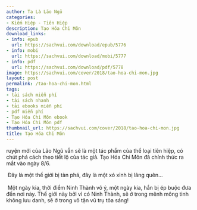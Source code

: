 ```yaml
---
author: Ta Là Lão Ngũ
categories:
- Kiếm Hiệp - Tiên Hiệp
description: Tạo Hóa Chi Môn
download_links:
- info: epub
  url: https://sachvui.com/download/epub/5776
- info: mobi
  url: https://sachvui.com/download/mobi/5777
- info: pdf
  url: https://sachvui.com/download/pdf/5778
image: https://sachvui.com/cover/2018/tao-hoa-chi-mon.jpg
layout: post
permalink: /tao-hoa-chi-mon.html
tags:
- tải sách miễn phí
- tải sách nhanh
- tải ebooks miễn phí
- pdf miễn phí
- Tạo Hóa Chi Môn ebook
- Tạo Hóa Chi Môn pdf
thumbnail_url: https://sachvui.com/cover/2018/tao-hoa-chi-mon.jpg
title: Tạo Hóa Chi Môn
---
```


 <div class="item-desc text-justify"> <p>ruyện mới của Lão Ngũ vẫn sẽ là một tác phẩm của thể loại tiên hiệp, có chút phá cách theo tiết lộ của tác giả. Tạo Hóa Chi Môn đã chính thức ra mắt vào ngày 8/6.</p><p> Đây là một thế giới bị tàn phá, đây là một xó xỉnh bị lãng quên...<br><br> Một ngày kia, thời điểm Ninh Thành vô ý, một ngày kia, hắn bị ép buộc đưa đến nơi này. Thế giới này bởi vì có Ninh Thành, sẽ ở trong mênh mông tinh không lưu danh, sẽ ở trong vô tận vũ trụ tỏa sáng!</p> </div>